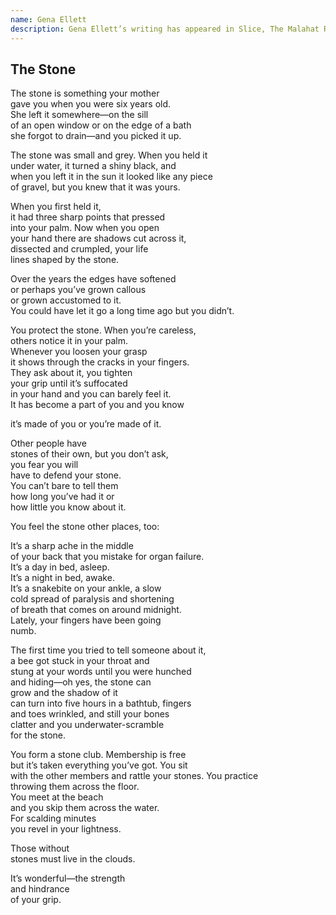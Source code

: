 ```yaml
---
name: Gena Ellett
description: Gena Ellett’s writing has appeared in Slice, The Malahat Review, The Matador Review, The Rush Magazine, EVENT, SubTerrain, Canthius, and is forthcoming in Carte Blanche and Gulf Coast. She won the 2015 EVENT Nonfiction contest and was nominated for a 2016 National Magazine Award for Personal Journalism.
---
```


<div class="poem">
  <h2>The Stone</h2>
  <p>
    The stone is something your mother<br>
    gave you when you were six years old.<br>
    She left it somewhere—on the sill<br>
    of an open window or on the edge of a bath<br>
    she forgot to drain—and you picked it up.
  </p>
  <p>
    The stone was small and grey. When you held it<br>
    under water, it turned a shiny black, and<br>
    when you left it in the sun it looked like any piece<br>
    of gravel, but you knew that it was yours.
  </p>
  <p>
    When you first held it,<br>
    it had three sharp points that pressed<br>
    into your palm. Now when you open<br>
    your hand there are shadows cut across it,<br>
    dissected and crumpled, your life<br>
    lines shaped by the stone.
  </p>
  <p>
    Over the years the edges have softened<br>
    or perhaps you’ve grown callous<br>
    or grown accustomed to it.<br>
    You could have let it go a long time ago but you didn’t.
  </p>
  <p>
    You protect the stone. When you’re careless,<br>
    others notice it in your palm.<br>
    Whenever you loosen your grasp<br>
    it shows through the cracks in your fingers.<br>
    They ask about it, you tighten<br>
    your grip until it’s suffocated<br>
    in your hand and you can barely feel it.<br>
    It has become a part of you and you know
  </p>
  <p>
    it’s made of you or you’re made of it.
  </p>
  <p>
    Other people have<br>
    stones of their own, but you don’t ask,<br>
    you fear you will<br>
    have to defend your stone.<br>
    You can’t bare to tell them<br>
    how long you’ve had it or<br>
    how little you know about it.
  </p>
  <p>
    You feel the stone other places, too:
  </p>
  <p>
    It’s a sharp ache in the middle<br>
    of your back that you mistake for organ failure.<br>
    It’s a day in bed, asleep.<br>
    It’s a night in bed, awake.<br>
    It’s a snakebite on your ankle, a slow<br>
    cold spread of paralysis and shortening<br>
    of breath that comes on around midnight.<br>
    Lately, your fingers have been going<br>
    numb.
  </p>
  <p>
    The first time you tried to tell someone about it,<br>
    a bee got stuck in your throat and<br>
    stung at your words until you were hunched<br>
    and hiding—oh yes, the stone can<br>
    grow and the shadow of it<br>
    can turn into five hours in a bathtub, fingers<br>
    and toes wrinkled, and still your bones<br>
    clatter and you underwater-scramble<br>
    for the stone.
  </p>
  <p>
    You form a stone club. Membership is free<br>
    but it’s taken everything you’ve got. You sit<br>
    with the other members and rattle your stones. You practice<br>
    throwing them across the floor.<br>
    You meet at the beach<br>
    and you skip them across the water.<br>
    For scalding minutes<br>
    you revel in your lightness.
  </p>
  <p>
    Those without<br>
    stones must live in the clouds.
  </p>
  <p>
    It’s wonderful—the strength<br>
    and hindrance<br>
    of your grip.
  </p>
</div>
